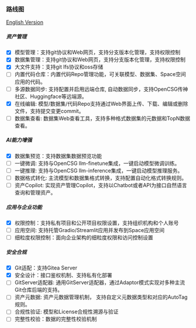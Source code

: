 ### 路线图

[English Version](./roadmap_en.md)

##### 资产管理
  - [x] 模型管理：支持git协议和Web网页，支持分支版本化管理，支持权限控制
  - [x] 数据集管理：支持git协议和Web网页，支持分支版本化管理，支持权限控制
  - [x] 大文件支持：支持git lfs协议和oss存储
  - [ ] 内置代码仓库：内置代码Repo管理功能，可关联模型、数据集、Space空间应用的代码。
  - [ ] 多源数据同步: 支持配置并启用远端仓库, 自动数据同步，支持OpenCSG传神社区、Huggingface等远端源。
  - [x] 在线编辑: 模型/数据集/代码Repo支持通过Web界面上传、下载、编辑或删除文件，支持提交变更commit。
  - [ ] 数据集查看: 数据集Web查看工具，支持多种格式数据集的元数据和TopN数据查看。
##### AI能力增强
  - [x] 数据集预览：支持数据集数据预览功能
  - [ ] 一键微调: 支持与OpenCSG llm-finetune集成，一键启动模型微调训练。
  - [ ] 一键推理: 支持与OpenCSG llm-inference集成，一键启动模型推理服务。
  - [ ] 数据格式转化: 主流模型和数据集格式转换，支持配置自动化格式转换规则。
  - [ ] 资产Copilot: 实现资产管理Copilot，支持以Chatbot或者API为接口自然语言查询和管理资产。
##### 应用与企业功能
  - [x] 权限控制：支持私有项目和公开项目权限设置，支持组织机构和个人账号
  - [ ] 应用空间: 支持托管Gradio/Streamlit应用并发布到Space应用空间
  - [ ] 细粒度权限控制：面向企业架构的细粒度权限和访问控制设置
##### 安全合规
  - [x] Git适配：支持Gitea Server
  - [x] 安全设计：接口鉴权机制、支持私有化部署
  - [ ] GitServer适配器: 通用GitServer适配器，通过Adaptor模式实现对多种主流Git仓库后端的支持。
  - [ ] 资产元数据: 资产元数据管理机制， 支持自定义元数据类型和对应的AutoTag规则。
  - [ ] 合规性验证: 模型和License合规性溯源与验证
  - [ ] 完整性校验：数据的完整性校验机制
